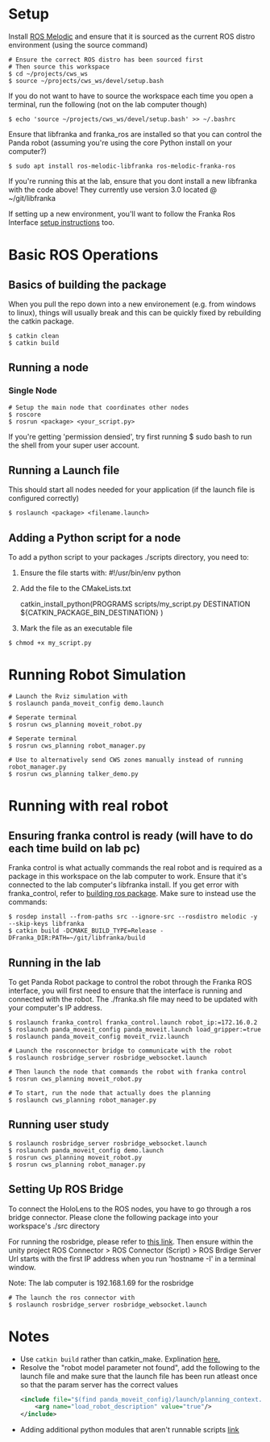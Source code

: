 # Setup
Install [ROS Melodic](http://wiki.ros.org/melodic/Installation/Ubuntu) and ensure that it is sourced as the current ROS distro environment (using the source command)

``` shell
# Ensure the correct ROS distro has been sourced first
# Then source this workspace
$ cd ~/projects/cws_ws
$ source ~/projects/cws_ws/devel/setup.bash
```
If you do not want to have to source the workspace each time you open a terminal, run the following (not on the lab computer though)
``` shell
$ echo 'source ~/projects/cws_ws/devel/setup.bash' >> ~/.bashrc
```
Ensure that libfranka and franka_ros are installed so that you can control the Panda robot (assuming you're using the core Python install on your computer?)
``` shell
$ sudo apt install ros-melodic-libfranka ros-melodic-franka-ros
```
If you're running this at the lab, ensure that you dont install a new libfranka with the code above! They currently use version 3.0 located @ ~/git/libfranka 

If setting up a new environment, you'll want to follow the Franka Ros Interface [setup instructions](https://www.saifsidhik.page/franka_ros_interface/instructions.html#installation) too. 

# Basic ROS Operations

## Basics of building the package
When you pull the repo down into a new environement (e.g. from windows to linux), things will usually break and this can be quickly fixed by rebuilding the catkin package.

``` shell
$ catkin clean
$ catkin build
```


## Running a node
### Single Node
``` shell
# Setup the main node that coordinates other nodes
$ roscore
$ rosrun <package> <your_script.py>  
```
If you're getting 'permission densied', try first running $ sudo bash to run the shell from your super user account. 

## Running a Launch file
This should start all nodes needed for your application (if the launch file is configured correctly)
``` shell
$ roslaunch <package> <filename.launch>
```
## Adding a Python script for a node
To add a python script to your packages ./scripts directory, you need to:
1. Ensure the file starts with: #!/usr/bin/env python
2. Add the file to the CMakeLists.txt 

    catkin_install_python(PROGRAMS scripts/my_script.py
    DESTINATION ${CATKIN_PACKAGE_BIN_DESTINATION}
    )

3. Mark the file as an executable file
``` shell
$ chmod +x my_script.py
```

# Running Robot Simulation
``` shell 
# Launch the Rviz simulation with 
$ roslaunch panda_moveit_config demo.launch

# Seperate terminal
$ rosrun cws_planning moveit_robot.py

# Seperate terminal 
$ rosrun cws_planning robot_manager.py

# Use to alternatively send CWS zones manually instead of running robot_manager.py
$ rosrun cws_planning talker_demo.py
```

# Running with real robot
## Ensuring franka control is ready (will have to do each time build on lab pc)
Franka control is what actually commands the real robot and is required as a package in this workspace on the lab computer to work. Ensure that it's connected to the lab computer's libfranka install. If you get error with franka_control, refer to [building ros package](/home/morgan/projects/ros_cws_planner/src/cws_planning/cws_nodes.launch). Make sure to instead use the commands:


``` shell
$ rosdep install --from-paths src --ignore-src --rosdistro melodic -y --skip-keys libfranka
$ catkin build -DCMAKE_BUILD_TYPE=Release -DFranka_DIR:PATH=~/git/libfranka/build
```

## Running in the lab
To get Panda Robot package to control the robot through the Franka ROS interface, you will first need to ensure that the interface is running and connected with the robot. The ./franka.sh file may need to be updated with your computer's IP address.

``` shell
$ roslaunch franka_control franka_control.launch robot_ip:=172.16.0.2
$ roslaunch panda_moveit_config panda_moveit.launch load_gripper:=true
$ roslaunch panda_moveit_config moveit_rviz.launch

# Launch the rosconnector bridge to communicate with the robot
$ roslaunch rosbridge_server rosbridge_websocket.launch

# Then launch the node that commands the robot with franka control
$ rosrun cws_planning moveit_robot.py

# To start, run the node that actually does the planning
$ roslaunch cws_planning robot_manager.py
```

## Running user study
``` shell 
$ roslaunch rosbridge_server rosbridge_websocket.launch
$ roslaunch panda_moveit_config demo.launch
$ rosrun cws_planning moveit_robot.py
$ rosrun cws_planning robot_manager.py
```

## Setting Up ROS Bridge
To connect the HoloLens to the ROS nodes, you have to go through a ros bridge connector. Please clone the following package into your workspace's ./src directory 

For running the rosbridge, please refer to [this link](http://wiki.ros.org/rosbridge_suite/Tutorials/RunningRosbridge). Then ensure within the unity project ROS Connector > ROS Connector (Script) > ROS Brdige Server Url starts with the first IP address when you run 'hostname -I' in a terminal window. 

Note: The lab computer is 192.168.1.69 for the rosbridge

``` shell
# The launch the ros connector with 
$ roslaunch rosbridge_server rosbridge_websocket.launch
```

# Notes
- Use `catkin build` rather than catkin_make. Explination [here.](https://answers.ros.org/question/320613/catkin_make-vs-catkin_make_isolated-which-is-preferred/)
- Resolve the "robot model parameter not found", add the following to the launch file and make sure that the launch file has been run atleast once so that the param server has the correct values
    ``` xml
    <include file="$(find panda_moveit_config)/launch/planning_context.launch">
        <arg name="load_robot_description" value="true"/>
    </include>
    ```
- Adding additional python modules that aren't runnable scripts [link](https://roboticsbackend.com/ros-import-python-module-from-another-package/)
    
